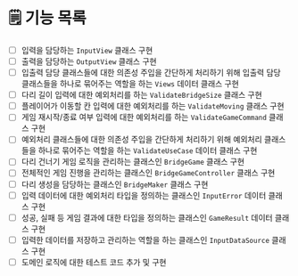 # 🗒️ 기능 목록
- [ ] 입력을 담당하는 `InputView` 클래스 구현
- [ ] 출력을 담당하는 `OutputView` 클래스 구현
- [ ] 입출력 담당 클래스들에 대한 의존성 주입을 간단하게 처리하기 위해 입출력 담당 클래스들을 하나로 묶어주는 역할을 하는 `Views` 데이터 클래스 구현
- [ ] 다리 길이 입력에 대한 예외처리를 하는 `ValidateBridgeSize` 클래스 구현
- [ ] 플레이어가 이동할 칸 입력에 대한 예외처리를 하는 `ValidateMoving` 클래스 구현
- [ ] 게임 재시작/종료 여부 입력에 대한 예외처리를 하는 `ValidateGameCommand` 클래스 구현
- [ ] 예외처리 클래스들에 대한 의존성 주입을 간단하게 처리하기 위해 예외처리 클래스들을 하나로 묶어주는 역할을 하는 `ValidateUseCase` 데이터 클래스 구현
- [ ] 다리 건너기 게임 로직을 관리하는 클래스인 `BridgeGame` 클래스 구현
- [ ] 전체적인 게임 진행을 관리하는 클래스인 `BridgeGameController` 클래스 구현
- [ ] 다리 생성을 담당하는 클래스인 `BridgeMaker` 클래스 구현
- [ ] 입력 데이터에 대한 예외처리 타입을 정의하는 클래스인 `InputError` 데이터 클래스 구현
- [ ] 성공, 실패 등 게임 결과에 대한 타입을 정의하는 클래스인 `GameResult` 데이터 클래스 구현
- [ ] 입력한 데이터를 저장하고 관리하는 역할을 하는 클래스인 `InputDataSource` 클래스 구현
- [ ] 도메인 로직에 대한 테스트 코드 추가 및 구현